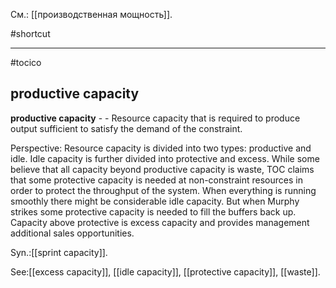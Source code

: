 См.: [[производственная мощность]].

#shortcut




<hr/>

#tocico

## productive capacity

<b>productive capacity</b> - - Resource capacity that is required to produce output sufficient to satisfy the demand of the constraint. 


Perspective: Resource capacity is divided into two types: productive and idle.  Idle capacity is further divided into protective and excess. While some believe that all capacity beyond productive capacity is waste, TOC claims that some protective capacity is needed at non-constraint resources in order to protect the throughput of the system.  When everything is running smoothly there might be considerable idle capacity.  But when Murphy strikes some protective capacity is needed to fill the buffers back up.  Capacity above protective is excess capacity and provides management additional sales opportunities. 

Syn.:[[sprint capacity]].



See:[[excess capacity]], [[idle capacity]], [[protective capacity]], [[waste]].
